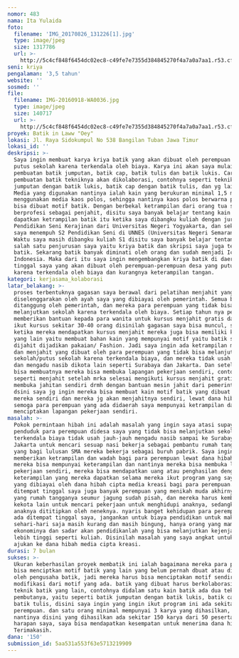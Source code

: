 ```yaml
---
nomor: 483
nama: Ita Yulaida
foto:
  filename: 'IMG_20170826_131226[1].jpg'
  type: image/jpeg
  size: 1317786
  url: >-
    http://5c4cf848f6454dc02ec8-c49fe7e7355d384845270f4a7a0a7aa1.r53.cf2.rackcdn.com/38877668-1cab-4fe9-bf25-480867245831/IMG_20170826_131226[1].jpg
seni: kriya
pengalaman: '3,5 tahun'
website: ''
sosmed: ''
file:
  filename: IMG-20160918-WA0036.jpg
  type: image/jpeg
  size: 140717
  url: >-
    http://5c4cf848f6454dc02ec8-c49fe7e7355d384845270f4a7a0a7aa1.r53.cf2.rackcdn.com/d117326a-b575-43bb-a818-569a6977d6e4/IMG-20160918-WA0036.jpg
proyek: Batik in Laww "Oey"
lokasi: Jl. Raya Sidokumpul No 538 Bangilan Tuban Jawa Timur
lokasi_id: ''
deskripsi: >-
  Saya ingin membuat karya kriya batik yang akan dibuat oleh perempuan yang
  putus sekolah karena terkendala oleh biaya. Karya ini akan saya mulai dari
  pembuatan batik jumputan, batik cap, batik tulis dan batik lukis. Cara
  pembuatan batik tekniknya akan dikolaborasi, contohnya seperti teknik batik
  jumputan dengan batik lukis, batik cap dengan batik tulis, dan yg lainya.
  Media yang digunakan nantinya ialah kain yang berukuran minimal 1,5 meter dan
  menggunakan media kaos polos, sehingga nantinya kaos polos berwarna putih tadi
  bisa dibuat motif batik. Dengan berbekal ketrampilan dari orang tua saya yang
  berprofesi sebagai penjahit, disitu saya banyak belajar tentang kain dan saya
  dapatkan ketrampilan batik itu ketika saya dibangku kuliah dengan jurusan
  Pendidikan Seni Kerajinan dari Universitas Negeri Yogyakarta, dan sekarang
  saya menempuh S2 Pendidikan Seni di UNNES (Universitas Negeri Semarang) .
  Waktu saya masih dibangku kuliah S1 disitu saya banyak belajar tentang kriya,
  salah satu penjurusan saya yaitu kriya batik dan skripsi saya juga tentang
  batik. Sekarang batik banyak diminati oleh orang dan sudah menjadi Icon Bangsa
  Indonesia. Maka dari itu saya ingin mengembangkan kriya batik di daerah tempat
  tinggal saya yang akan dibuat oleh perempuan-perempuan desa yang putus sekolah
  karena terkendala oleh biaya dan kurangnya keterampilan tangan. 
kategori: kerjasama_kolaborasi
latar_belakang: >-
  proses terbentuknya gagasan saya berawal dari pelatihan menjahit yang
  diselenggarakan oleh ayah saya yang dibiayai oleh pemerintah. Semua biaya
  ditanggung oleh pemerintah, dan mereka para perempuan yang tidak bisa
  melanjutkan sekolah karena terkendala oleh biaya. Setiap tahun nya pemerintah
  memberikan bantuan kepada para wanita untuk kursus menjahit gratis dan yang
  ikut kursus sekitar 30-40 orang disinilah gagasan saya bisa muncul, saya ingin
  ketika mereka mendapatkan kursus menjahit mereka juga bisa memiliki keahlian
  yang lain yaitu membuat bahan kain yang mempunyai motif yaitu batik sebelum
  dijahit dijadikan pakaian/ Fashion. Jadi saya ingin ada ketrampilan membatik
  dan menjahit yang dibuat oleh para perempuan yang tidak bisa melanjutkan
  sekolah/putus sekolah karena terkendala biaya, dan mereka tidak usah jauh-jauh
  dan mengadu nasib dikota lain seperti Surabaya dan Jakarta. Dan setelah mereka
  bisa membuatnya mereka bisa membuka lapangan pekerjaan sendiri, contohnya
  seperti menjahit setelah mrka selesai mengikuti kursus menjahit gratis, mereka
  membuka jahitan sendiri drmh dengan bantuan mesin jahit dari pemerintah, dan
  dsini saya jg ingin mereka bisa membuat kain motif batik yang dibuat oleh
  mereka sendiri dan mereka jg akan menjahitnya sendiri, lewat dana hibah ini
  semoga para perempuan yang ada didaerah saya mempunyai ketrampilan dan bisa
  menciptakan lapangan pekerjaan sendiri.
masalah: >-
  Pokok permintaan hibah ini adalah masalah yang ingin saya atasi supaya
  penduduk para perempuan didesa saya yang tidak bisa melanjutkan sekolah karena
  terkendala biaya tidak usah jauh-jauh mengadu nasib sampai ke Surabay dan
  Jakarta untuk mencari sesuap nasi bekerja sebagai pembantu rumah tangga atau
  yang bagi lulusan SMA mereka bekerja sebagai buruh pabrik. Saya ingin
  memberikan ketrampilan dan wadah bagi para perempuan lewat dana hibah ini,
  mereka bisa mempunyai keterampilan dan nantinya mereka bisa membuka lapangan
  pekerjaan sendiri, mereka bisa mendapatkan uang atau penghasilan dengan
  keterampilan yang mereka dapatkan selama mereka ikut program yang saya buat
  yang dibiayai oleh dana hibah cipta media kreasi bagi para perempuan. Karena
  ditempat tinggal saya juga banyak perempuan yang menikah muda akhirnya ada
  yang rumah tangganya seumur jagung sudah pisah, dan mereka harus kembali
  kekota lain untuk mencari pekerjaan untuk menghidupi anaknya, sedangkan
  anaknya dititipkan oleh neneknya. nyaris banget kehidupan para perempuan yang
  ada ditempat tinggal saya, jangankan untuk biaya pendidikan untuk makan
  sehari-hari saja masih kurang dan masih bingung, hanya orang yang mampu
  ekonominya dan sadar akan pendidikanlah yang bisa melanjutkan kejenjang yang
  lebih tinggi seperti kuliah. Disinilah masalah yang saya angkat untuk saya
  ajukan ke dana hibah media cipta kreasi.
durasi: 7 bulan
sukses: >-
  Ukuran keberhasilan proyek membatik ini ialah bagaimana mereka para perempuan
  bisa menciptkan motif batik yang lain yang belum pernah dbuat atau diproduksi
  oleh pengusaha batik, jadi mereka harus bisa menciptakan motif sendiri atau
  modifikasi dari motif yang ada. batik yang dibuat harus berkolaborasi dengan
  teknik batik yang lain, contohnya didalam satu kain batik ada dua teknik
  pembutanya, yaitu seperti batik jumputan dengan batik lukis, batik cap dengan
  batik tulis, disini saya ingin yang ingin ikut program ini ada sekitar 40-50
  perempuan. dan satu orang minimal mempunyai 3 karya yang dihasilkan, berarti
  nantinya disini yang dihasilkan ada sekitar 150 karya dari 50 peserta. Besar
  harapan saya, saya bisa mendapatkan kesempatan untuk menerima dana hibah ini.
  Terimakasih.
dana: '150'
submission_id: 5aa531a553f63e5713219909
---
```

